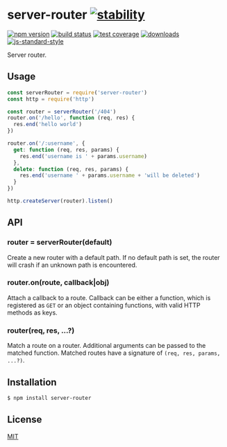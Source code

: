 # server-router [![stability][0]][1]
[![npm version][2]][3] [![build status][4]][5] [![test coverage][6]][7]
[![downloads][8]][9] [![js-standard-style][10]][11]

Server router.

## Usage
```js
const serverRouter = require('server-router')
const http = require('http')

const router = serverRouter('/404')
router.on('/hello', function (req, res) {
  res.end('hello world')
})

router.on('/:username', {
  get: function (req, res, params) {
    res.end('username is ' + params.username)
  },
  delete: function (req, res, params) {
    res.end('username ' + params.username + 'will be deleted')
  }
})

http.createServer(router).listen()
```

## API
### router = serverRouter(default)
Create a new router with a default path. If no default path is set, the router
will crash if an unknown path is encountered.

### router.on(route, callback|obj)
Attach a callback to a route. Callback can be either a function, which is
registered as `GET` or an object containing functions, with valid HTTP methods
as keys.

### router(req, res, ...?)
Match a route on a router. Additional arguments can be passed to the matched
function. Matched routes have a signature of `(req, res, params, ...?)`.

## Installation
```sh
$ npm install server-router
```

## License
[MIT](https://tldrlegal.com/license/mit-license)

[0]: https://img.shields.io/badge/stability-experimental-orange.svg?style=flat-square
[1]: https://nodejs.org/api/documentation.html#documentation_stability_index
[2]: https://img.shields.io/npm/v/server-router.svg?style=flat-square
[3]: https://npmjs.org/package/server-router
[4]: https://img.shields.io/travis/yoshuawuyts/server-router/master.svg?style=flat-square
[5]: https://travis-ci.org/yoshuawuyts/server-router
[6]: https://img.shields.io/codecov/c/github/yoshuawuyts/server-router/master.svg?style=flat-square
[7]: https://codecov.io/github/yoshuawuyts/server-router
[8]: http://img.shields.io/npm/dm/server-router.svg?style=flat-square
[9]: https://npmjs.org/package/server-router
[10]: https://img.shields.io/badge/code%20style-standard-brightgreen.svg?style=flat-square
[11]: https://github.com/feross/standard

